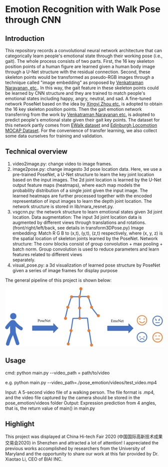 # Emotion Recognition with Walk Pose through CNN

## Introduction

This repository records a convolutional neural network architecture that can categorically learn people's emotional state through their working pose (i.e., gait). The whole process consists of two parts. First, the 16 key skeleton position points of a human figure are learned given a human body image through a U-Net structure with the residual connection. Second, these skeleton points would be transformed as pseudo-RGB images through a technique called "image embedding" as proposed by [Venkatraman Narayanan, etc.](https://gamma.umd.edu/researchdirections/socrob/proxemo). In this way, the gait feature in these skeleton points could be learned by CNN structure and they are trained to match people's emotional states including happy, angry, neutral, and sad. A fine-tuned network PoseNet based on the idea by [Xingyi Zhou etc.](https://github.com/xingyizhou/pytorch-pose-hg-3d) is adopted to obtain the 16 key skeleton position points. Then the gait emotion network transferring from the work by [Venkatraman Narayanan etc.](https://github.com/vijay4313/proxemo) is adopted to predict people's emotional state given their gait key points. The dataset for this network partly comes from [EWalk dataset](http://gamma.cs.unc.edu/GAIT/#EWalk) and [Edinburgh Locomotion MOCAP Dataset](https://bitbucket.org/jonathan-schwarz/edinburgh_locomotion_mocap_dataset/src/master). For the convenience of transfer learning, we also collect some data ourselves for training and validation. 

## Technical overview

1. video2image.py: change video to image frames.
2. image2pose.py: change imagesto 3d pose location data. Here, we use a pre-trained PoseNet, a U-Net structure to learn the key joint location based on the input images. The 2d joint location is learned by the U-Net output feature maps (heatmaps), where each map models the probability distribution of a single joint given the input image. The learned heatmaps are further processed together with the encoded representation of input images to learn the depth joint location. The network structure is stored in lib/mara_resnet.py.
3. vsgcnn.py: the network structure to learn emotional states given 3d joint location.
   Data augmentation: The input 3d joint location data is augmented by different views through translations and rotations. (front/right/left/back, see details in transform3DPose.py)
   Image embedding: Match R G B to (x,t), (y,t), (z,t) respectively, where (x, y, z) is the spatial location of skeleton joints learned by the PoseNet.
   Network structure: The conv blocks consist of group convolution + max pooling + batch norm. Group convolution is used to reduce parameters and learn features related to different views   
   separately.
4. visual_pose.py: a 3d visualization of learned pose structure by PoseNet given a series of image frames for display purpose

The general pipeline of this project is shown below:

![gait emotion recognition](https://github.com/zeyuchen-kevin/pose_emotion/blob/master/readme_fig.png)

## Usage

cmd: python main.py --video_path = path/to/video

e.g. python main.py --video_path=./pose_emotion/videos/test_video.mp4

Input: A 5-second video file of a walking person. The file format is .mp4, and the video file captured by the camera should be stored in the pose_emotion/videos folder
Output: Expression prediction from 4 angles, that is, the return value of main() in main.py

## Highlight

This project was displayed at China Hi-tech Fair 2020 (中国国际高新技术成果交易会2020) in Shenzhen and attracted a lot of attention! I appreciated the previous works accomplished by researchers from the University of Maryland and the opportunity to share our work at this fair provided by Dr. Xiaotao Li, CEO of BIAI INC.
